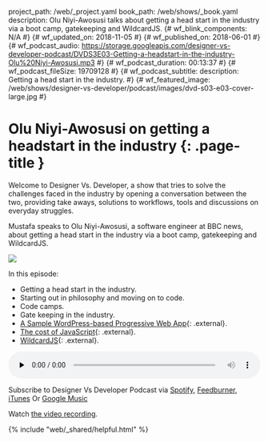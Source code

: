 project_path: /web/_project.yaml
book_path: /web/shows/_book.yaml
description: Olu Niyi-Awosusi talks about getting a head start in the industry via a boot camp, gatekeeping and WildcardJS.
{# wf_blink_components: N/A #}
{# wf_updated_on: 2018-11-05 #}
{# wf_published_on: 2018-06-01 #}
{# wf_podcast_audio: https://storage.googleapis.com/designer-vs-developer-podcast/DVDS3E03-Getting-a-headstart-in-the-industry-Olu%20Niyi-Awosusi.mp3 #}
{# wf_podcast_duration: 00:13:37 #}
{# wf_podcast_fileSize: 19709128 #}
{# wf_podcast_subtitle: description: Getting a head start in the industry. #}
{# wf_featured_image: /web/shows/designer-vs-developer/podcast/images/dvd-s03-e03-cover-large.jpg #}


# Olu Niyi-Awosusi on getting a headstart in the industry {: .page-title }

Welcome to Designer Vs. Developer, a show that tries to solve the
challenges faced in the industry by opening a conversation between
the two, providing take aways, solutions to workflows, tools and
discussions on everyday struggles.

Mustafa speaks to Olu Niyi-Awosusi, a software engineer at BBC news, 
about getting a head start in the industry via a boot camp, 
gatekeeping and WildcardJS. 

<img
src="/web/shows/designer-vs-developer/podcast/images/dvd-s03-e03-cover.jpg"
class="attempt-right">

In this episode:

* Getting a head start in the industry.
* Starting out in philosophy and moving on to code.
* Code camps.
* Gate keeping in the industry.
* [A Sample WordPress-based Progressive Web App](http://bit.ly/2Jl2nMK){: .external}.
* [The cost of JavaScript](http://bit.ly/2soxo8O){: .external}.
* [WildcardJS](http://bit.ly/2snT84r){: .external}.


<audio style="width: 100%"
src="https://storage.googleapis.com/designer-vs-developer-podcast/DVDS3E03-Getting-a-headstart-in-the-industry-Olu%20Niyi-Awosusi.mp3"
controls preload="none">

Subscribe to Designer Vs Developer Podcast via
<a href="http://bit.ly/mustafaOnSpotify">Spotify</a>,
<a href="https://goo.gl/USHXv8">Feedburner</a>,
<a href="https://goo.gl/1E9U0G">iTunes</a> Or
<a href="https://goo.gl/qCBlST">
Google Music</a>

Watch <a href="https://www.youtube.com/playlist?list=PLNYkxOF6rcIC60856GnLEV5GQXMxc9ByJ">
the video recording</a>.

{% include "web/_shared/helpful.html" %}